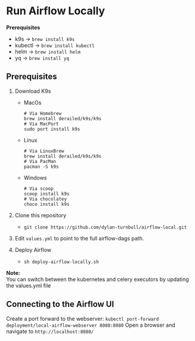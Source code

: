 # Run Airflow Locally

**Prerequisites**
- k9s -> `brew install k9s`
- kubectl -> `brew install kubectl`
- helm -> `brew install helm`
- yq -> `brew install yq`

## Prerequisites
1. Download K9s
    - MacOs  
        ```
        # Via Homebrew
        brew install derailed/k9s/k9s
        # Via MacPort
        sudo port install k9s
        ```
    - Linux
        ```
        # Via LinuxBrew
        brew install derailed/k9s/k9s
        # Via PacMan
        pacman -S k9s
        ```
    - Windows  
        ```
        # Via scoop
        scoop install k9s
        # Via chocolatey
        choco install k9s
        ```
2. Clone this repository
    - `git clone https://github.com/dylan-turnbull/airflow-local.git`
    
3. Edit `values.yml` to point to the full airflow-dags path.

4. Deploy Airflow
    - `sh deploy-airflow-locally.sh`

**Note:**  
You can switch between the kubernetes and celery executors by updating the values.yml file

## Connecting to the Airflow UI
Create a port forward to the webserver: `kubectl port-forward deployment/local-airflow-webserver 8080:8080`
Open a browser and navigate to `http://localhost:8080/`